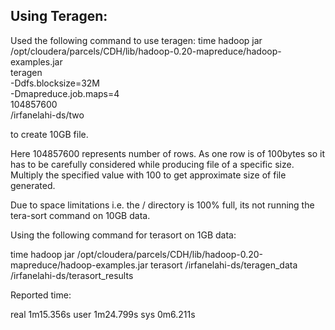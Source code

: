 ## Using Teragen:
Used the following command to use teragen:
time hadoop jar \
/opt/cloudera/parcels/CDH/lib/hadoop-0.20-mapreduce/hadoop-examples.jar \
teragen \
-Ddfs.blocksize=32M \
-Dmapreduce.job.maps=4 \
104857600  \
/irfanelahi-ds/two

to create 10GB file.

Here 104857600 represents number of rows. As one row is of 100bytes so it has to be carefully considered while producing file of a specific size. Multiply the specified value with 100 to get approximate size of file generated.


Due to space limitations i.e. the / directory is 100% full, its not running the tera-sort command on 10GB data.

Using the following command for terasort on 1GB data:

time hadoop jar /opt/cloudera/parcels/CDH/lib/hadoop-0.20-mapreduce/hadoop-examples.jar terasort /irfanelahi-ds/teragen_data /irfanelahi-ds/terasort_results

Reported time:

real    1m15.356s
user    1m24.799s
sys     0m6.211s
